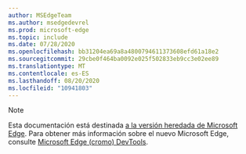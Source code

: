 ```yaml
---
author: MSEdgeTeam
ms.author: msedgedevrel
ms.prod: microsoft-edge
ms.topic: include
ms.date: 07/28/2020
ms.openlocfilehash: bb31204ea69a8a4800794611373608efd61a18e2
ms.sourcegitcommit: 29cbe0f464ba0092e025f502833eb9cc3e02ee89
ms.translationtype: MT
ms.contentlocale: es-ES
ms.lasthandoff: 08/20/2020
ms.locfileid: "10941803"
---
```

> [!NOTE]
> Esta documentación está destinada [a la versión heredada de Microsoft Edge][MicrosoftSupport44533505].  Para obtener más información sobre el nuevo Microsoft Edge, consulte [Microsoft Edge (cromo) DevTools][DevtoolsGuideChromium].  

<!-- links -->  

[DevtoolsGuideChromium]: /microsoft-edge/devtools-guide-chromium "Herramientas para desarrolladores de Microsoft Edge (cromo) | Microsoft docs"  

[MicrosoftSupport44533505]: https://support.microsoft.com/help/4533505 "¿Qué es Microsoft Edge heredado?"  
